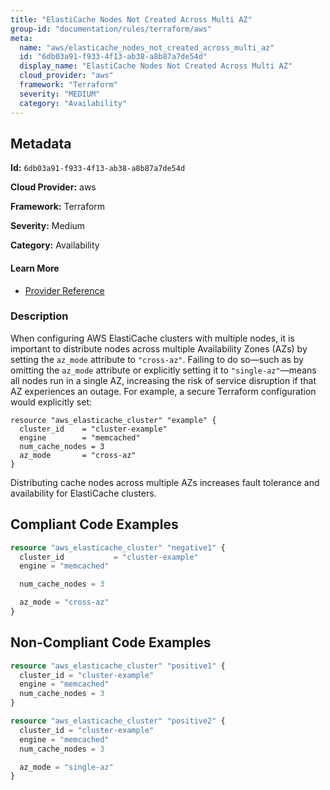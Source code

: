 ```yaml
---
title: "ElastiCache Nodes Not Created Across Multi AZ"
group-id: "documentation/rules/terraform/aws"
meta:
  name: "aws/elasticache_nodes_not_created_across_multi_az"
  id: "6db03a91-f933-4f13-ab38-a8b87a7de54d"
  display_name: "ElastiCache Nodes Not Created Across Multi AZ"
  cloud_provider: "aws"
  framework: "Terraform"
  severity: "MEDIUM"
  category: "Availability"
---
```

## Metadata

**Id:** `6db03a91-f933-4f13-ab38-a8b87a7de54d`

**Cloud Provider:** aws

**Framework:** Terraform

**Severity:** Medium

**Category:** Availability

#### Learn More

 - [Provider Reference](https://registry.terraform.io/providers/hashicorp/aws/latest/docs/resources/elasticache_cluster)

### Description

 When configuring AWS ElastiCache clusters with multiple nodes, it is important to distribute nodes across multiple Availability Zones (AZs) by setting the `az_mode` attribute to `"cross-az"`. Failing to do so—such as by omitting the `az_mode` attribute or explicitly setting it to `"single-az"`—means all nodes run in a single AZ, increasing the risk of service disruption if that AZ experiences an outage. For example, a secure Terraform configuration would explicitly set:

```
resource "aws_elasticache_cluster" "example" {
  cluster_id    = "cluster-example"
  engine        = "memcached"
  num_cache_nodes = 3
  az_mode       = "cross-az"
}
```

Distributing cache nodes across multiple AZs increases fault tolerance and availability for ElastiCache clusters.


## Compliant Code Examples
```terraform
resource "aws_elasticache_cluster" "negative1" {
  cluster_id           = "cluster-example"
  engine = "memcached"

  num_cache_nodes = 3

  az_mode = "cross-az"
}
```
## Non-Compliant Code Examples
```terraform
resource "aws_elasticache_cluster" "positive1" {
  cluster_id = "cluster-example"
  engine = "memcached"
  num_cache_nodes = 3
}

resource "aws_elasticache_cluster" "positive2" {
  cluster_id = "cluster-example"
  engine = "memcached"
  num_cache_nodes = 3

  az_mode = "single-az"
}
```